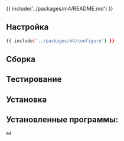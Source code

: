 {{ include('../packages/m4/README.md') }}

## Настройка

```bash
{{ include('../packages/m4/configure') }}
```

## Сборка

<package-script :package="'m4'" :type="'build'"></package-script>

## Тестирование

<package-script :package="'m4'" :type="'test'"></package-script>

## Установка

<package-script :package="'m4'" :type="'install'"></package-script>

## Установленные программы:

`m4`



